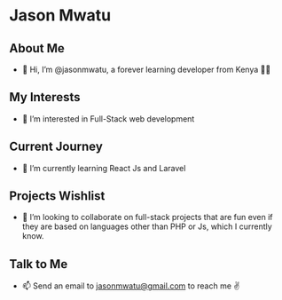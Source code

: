 # Jason Mwatu

## About Me
- 👋 Hi, I’m @jasonmwatu, a forever learning developer from Kenya 🐱‍🏍
## My Interests
- 👀 I’m interested in Full-Stack web development
## Current Journey
- 🌱 I’m currently learning React Js and Laravel
## Projects Wishlist
- 💞️ I’m looking to collaborate on full-stack projects that are fun even if they are based on languages other than PHP or Js, which I currently know.
## Talk to Me
- 📫 Send an email to jasonmwatu@gmail.com to reach me ✌

<!---
jasonmwatu/jasonmwatu is a ✨ special ✨ repository because its `README.md` (this file) appears on your GitHub profile.
You can click the Preview link to take a look at your changes.
--->
